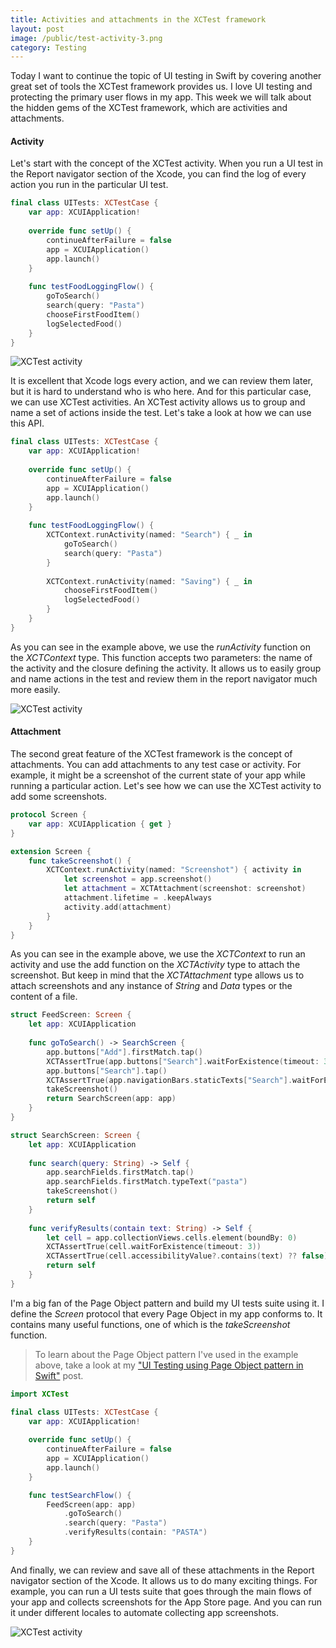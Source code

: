 ```yaml
---
title: Activities and attachments in the XCTest framework
layout: post
image: /public/test-activity-3.png
category: Testing
---
```


Today I want to continue the topic of UI testing in Swift by covering another great set of tools the XCTest framework provides us. I love UI testing and protecting the primary user flows in my app. This week we will talk about the hidden gems of the XCTest framework, which are activities and attachments.

#### Activity
Let's start with the concept of the XCTest activity. When you run a UI test in the Report navigator section of the Xcode, you can find the log of every action you run in the particular UI test.

```swift
final class UITests: XCTestCase {
    var app: XCUIApplication!
    
    override func setUp() {
        continueAfterFailure = false
        app = XCUIApplication()
        app.launch()
    }
    
    func testFoodLoggingFlow() {
        goToSearch()
        search(query: "Pasta")
        chooseFirstFoodItem()
        logSelectedFood()
    }
}
```

![XCTest activity](/public/test-activity-1.png)

It is excellent that Xcode logs every action, and we can review them later, but it is hard to understand who is who here. And for this particular case, we can use XCTest activities. An XCTest activity allows us to group and name a set of actions inside the test. Let's take a look at how we can use this API.

```swift
final class UITests: XCTestCase {
    var app: XCUIApplication!
    
    override func setUp() {
        continueAfterFailure = false
        app = XCUIApplication()
        app.launch()
    }
    
    func testFoodLoggingFlow() {
        XCTContext.runActivity(named: "Search") { _ in
            goToSearch()
            search(query: "Pasta")
        }
        
        XCTContext.runActivity(named: "Saving") { _ in
            chooseFirstFoodItem()
            logSelectedFood()
        }
    }
}
```

As you can see in the example above, we use the *runActivity* function on the *XCTContext* type. This function accepts two parameters: the name of the activity and the closure defining the activity. It allows us to easily group and name actions in the test and review them in the report navigator much more easily.


![XCTest activity](/public/test-activity-2.png)

#### Attachment
The second great feature of the XCTest framework is the concept of attachments. You can add attachments to any test case or activity. For example, it might be a screenshot of the current state of your app while running a particular action. Let's see how we can use the XCTest activity to add some screenshots.

```swift
protocol Screen {
    var app: XCUIApplication { get }
}

extension Screen {
    func takeScreenshot() {
        XCTContext.runActivity(named: "Screenshot") { activity in
            let screenshot = app.screenshot()
            let attachment = XCTAttachment(screenshot: screenshot)
            attachment.lifetime = .keepAlways
            activity.add(attachment)
        }
    }
}
```
As you can see in the example above, we use the *XCTContext* to run an activity and use the add function on the *XCTActivity* type to attach the screenshot. But keep in mind that the *XCTAttachment* type allows us to attach screenshots and any instance of *String* and *Data* types or the content of a file.

```swift
struct FeedScreen: Screen {
    let app: XCUIApplication
    
    func goToSearch() -> SearchScreen {
        app.buttons["Add"].firstMatch.tap()
        XCTAssertTrue(app.buttons["Search"].waitForExistence(timeout: 3))
        app.buttons["Search"].tap()
        XCTAssertTrue(app.navigationBars.staticTexts["Search"].waitForExistence(timeout: 3))
        takeScreenshot()
        return SearchScreen(app: app)
    }
}

struct SearchScreen: Screen {
    let app: XCUIApplication
    
    func search(query: String) -> Self {
        app.searchFields.firstMatch.tap()
        app.searchFields.firstMatch.typeText("pasta")
        takeScreenshot()
        return self
    }
    
    func verifyResults(contain text: String) -> Self {
        let cell = app.collectionViews.cells.element(boundBy: 0)
        XCTAssertTrue(cell.waitForExistence(timeout: 3))
        XCTAssertTrue(cell.accessibilityValue?.contains(text) ?? false)
        return self
    }
}
```

I'm a big fan of the Page Object pattern and build my UI tests suite using it. I define the *Screen* protocol that every Page Object in my app conforms to. It contains many useful functions, one of which is the *takeScreenshot* function.

> To learn about the Page Object pattern I've used in the example above, take a look at my ["UI Testing using Page Object pattern in Swift"](/2021/03/24/ui-testing-using-page-object-pattern-in-swift/) post.


```swift
import XCTest

final class UITests: XCTestCase {
    var app: XCUIApplication!
    
    override func setUp() {
        continueAfterFailure = false
        app = XCUIApplication()
        app.launch()
    }

    func testSearchFlow() {
        FeedScreen(app: app)
            .goToSearch()
            .search(query: "Pasta")
            .verifyResults(contain: "PASTA")
    }
}
```

And finally, we can review and save all of these attachments in the Report navigator section of the Xcode. It allows us to do many exciting things. For example, you can run a UI tests suite that goes through the main flows of your app and collects screenshots for the App Store page. And you can run it under different locales to automate collecting app screenshots.

![XCTest activity](/public/test-activity-3.png)
